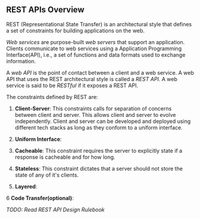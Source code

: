 ## REST APIs Overview

REST (Representational State Transfer) is an architectural style that defines a set of constraints for building applications on the web. 

_Web services_ are purpose-built _web servers_ that support an application. Clients communicate to web services using a Application Programming Interface(API), i.e., a set of functions and data formats used to exchange information. 

 A _web API_ is the point of contact between a client and a web service. A web API that uses the REST architectural style is called a _REST API_. A web service is said to be _RESTful_ if it exposes a REST API.

The constraints defined by REST are:

1. **Client-Server**: This constraints calls for separation of concerns between client and server. This allows client and server to evolve independently. Client and server can be developed and deployed using different tech stacks as long as they conform to a uniform interface.

2. **Uniform Interface**: 

3. **Cacheable**: This constraint requires the server to explicitly state if a response is cacheable and for how long.

4. **Stateless**: This constraint dictates that a server should not store the state of any of it's clients. 

5. **Layered**:

6 **Code Transfer(optional)**: 


_TODO: Read REST API Design Rulebook_ 

